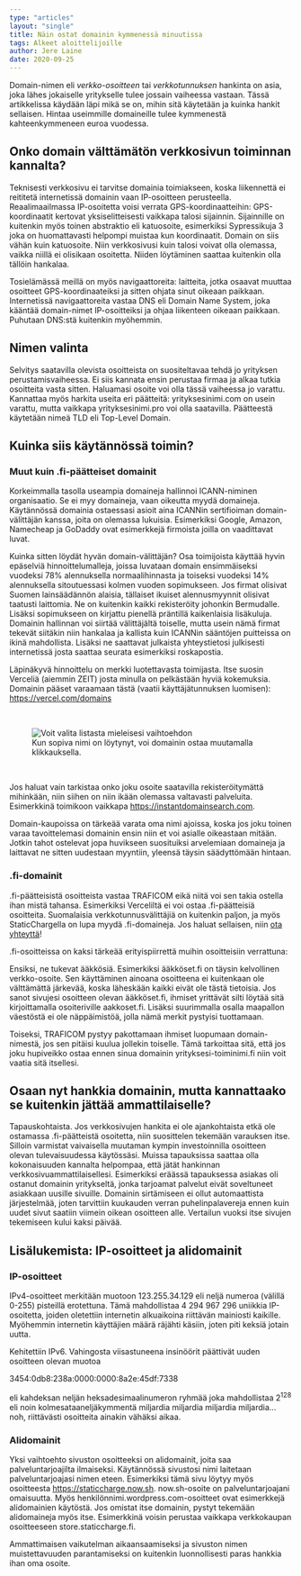 ```yaml
---
type: "articles"
layout: "single"
title: Näin ostat domainin kymmenessä minuutissa
tags: Alkeet aloittelijoille
author: Jere Laine
date: 2020-09-25
---
```


Domain-nimen eli _verkko-osoitteen_ tai _verkkotunnuksen_ hankinta on asia, joka lähes jokaiselle yritykselle tulee jossain vaiheessa vastaan. Tässä artikkelissa käydään läpi mikä se on, mihin sitä käytetään ja kuinka hankit sellaisen. Hintaa useimmille domaineille tulee kymmenestä kahteenkymmeneen euroa vuodessa.

## Onko domain välttämätön verkkosivun toiminnan kannalta?

Teknisesti verkkosivu ei tarvitse domainia toimiakseen, koska liikennettä ei reititetä internetissä domainin vaan IP-osoitteen perusteella. Reaalimaailmassa IP-osoitetta voisi verrata GPS-koordinaatteihin: GPS-koordinaatit kertovat yksiselitteisesti vaikkapa talosi sijainnin. Sijainnille on kuitenkin myös toinen abstraktio eli katuosoite, esimerkiksi Sypressikuja 3 joka on huomattavasti helpompi muistaa kun koordinaatit. Domain on siis vähän kuin katuosoite. Niin verkkosivusi kuin talosi voivat olla olemassa, vaikka niillä ei olisikaan osoitetta. Niiden löytäminen saattaa kuitenkin olla tällöin hankalaa.

Tosielämässä meillä on myös navigaattoreita: laitteita, jotka osaavat muuttaa osoitteet GPS-koordinaateiksi ja sitten ohjata sinut oikeaan paikkaan. Internetissä navigaattoreita vastaa DNS eli Domain Name System, joka kääntää domain-nimet IP-osoitteiksi ja ohjaa liikenteen oikeaan paikkaan. Puhutaan DNS:stä kuitenkin myöhemmin.

## Nimen valinta

Selvitys saatavilla olevista osoitteista on suositeltavaa tehdä jo yrityksen perustamisvaiheessa. Ei siis kannata ensin perustaa firmaa ja alkaa tutkia osoitteita vasta sitten. Haluamasi osoite voi olla tässä vaiheessa jo varattu. Kannattaa myös harkita useita eri päätteitä: yrityksesinimi.com on usein varattu, mutta vaikkapa yrityksesinimi.pro voi olla saatavilla. Päätteestä käytetään nimeä TLD eli Top-Level Domain.

## Kuinka siis käytännössä toimin?

### Muut kuin .fi-päätteiset domainit

Korkeimmalla tasolla useampia domaineja hallinnoi ICANN-niminen organisaatio. Se ei myy domaineja, vaan oikeutta myydä domaineja. Käytännössä domainia ostaessasi asioit aina ICANNin sertifioiman domain-välittäjän kanssa, joita on olemassa lukuisia. Esimerkiksi Google, Amazon, Namecheap ja GoDaddy ovat esimerkkejä firmoista joilla on vaadittavat luvat.

Kuinka sitten löydät hyvän domain-välittäjän? Osa toimijoista käyttää hyvin epäselviä hinnoittelumalleja, joissa luvataan domain ensimmäiseksi vuodeksi 78% alennuksella normaalihinnasta ja toiseksi vuodeksi 14% alennuksella sitoutuessasi kolmen vuoden sopimukseen. Jos firmat olisivat Suomen lainsäädännön alaisia, tällaiset ikuiset alennusmyynnit olisivat taatusti laittomia. Ne on kuitenkin kaikki rekisteröity johonkin Bermudalle. Lisäksi sopimukseen on kirjattu pienellä präntillä kaikenlaisia lisäkuluja. Domainin hallinnan voi siirtää välittäjältä toiselle, mutta usein nämä firmat tekevät siitäkin niin hankalaa ja kallista kuin ICANNin sääntöjen puitteissa on ikinä mahdollista. Lisäksi ne saattavat julkaista yhteystietosi julkisesti internetissä josta saattaa seurata esimerkiksi roskapostia.

Läpinäkyvä hinnoittelu on merkki luotettavasta toimijasta. Itse suosin Verceliä (aiemmin ZEIT) josta minulla on pelkästään hyviä kokemuksia. Domainin pääset varaamaan tästä (vaatii käyttäjätunnuksen luomisen): https://vercel.com/domains

<br>
<figure>
<img src="/images/vercel-domain-list.png" alt="Voit valita listasta mieleisesi vaihtoehdon">
<figcaption>Kun sopiva nimi on löytynyt, voi domainin ostaa muutamalla klikkauksella.</figcaption>
</figure>
<br>

Jos haluat vain tarkistaa onko joku osoite saatavilla rekisteröitymättä mihinkään, niin siihen on niin ikään olemassa valtavasti palveluita. Esimerkkinä toimikoon vaikkapa https://instantdomainsearch.com.

Domain-kaupoissa on tärkeää varata oma nimi ajoissa, koska jos joku toinen varaa tavoittelemasi domainin ensin niin et voi asialle oikeastaan mitään. Jotkin tahot ostelevat jopa huvikseen suosituiksi arvelemiaan domaineja ja laittavat ne sitten uudestaan myyntiin, yleensä täysin säädyttömään hintaan.

### .fi-domainit

.fi-päätteisistä osoitteista vastaa TRAFICOM eikä niitä voi sen takia ostella ihan mistä tahansa. Esimerkiksi Verceliltä ei voi ostaa .fi-päätteisiä osoitteita. Suomalaisia verkkotunnusvälittäjiä on kuitenkin paljon, ja myös StaticChargella on lupa myydä .fi-domaineja. Jos haluat sellaisen, niin [ota yhteyttä](https://staticcharge.fi)!

.fi-osoitteissa on kaksi tärkeää erityispiirrettä muihin osoitteisiin verrattuna:

Ensiksi, ne tukevat ääkkösiä. Esimerkiksi ääkköset.fi on täysin kelvollinen verkko-osoite. Sen käyttäminen ainoana osoitteena ei kuitenkaan ole välttämättä järkevää, koska läheskään kaikki eivät ole tästä tietoisia. Jos sanot sivujesi osoitteen olevan ääkköset.fi, ihmiset yrittävät silti löytää sitä kirjoittamalla osoiteriville aakkoset.fi. Lisäksi suurimmalla osalla maapallon väestöstä ei ole näppäimistöä, jolla nämä merkit pystyisi tuottamaan.

Toiseksi, TRAFICOM pystyy pakottamaan ihmiset luopumaan domain-nimestä, jos sen pitäisi kuulua jollekin toiselle. Tämä tarkoittaa sitä, että jos joku hupiveikko ostaa ennen sinua domainin yrityksesi-toiminimi.fi niin voit vaatia sitä itsellesi.

## Osaan nyt hankkia domainin, mutta kannattaako se kuitenkin jättää ammattilaiselle?

Tapauskohtaista. Jos verkkosivujen hankita ei ole ajankohtaista etkä ole ostamassa .fi-päätteistä osoitetta, niin suosittelen tekemään varauksen itse. Silloin varmistat vaivaisella muutaman kympin investoinnilla osoitteen olevan tulevaisuudessa käytössäsi. Muissa tapauksissa saattaa olla kokonaisuuden kannalta helpompaa, että jätät hankinnan verkkosivuammattilaisellesi. Esimerkiksi eräässä tapauksessa asiakas oli ostanut domainin yritykseltä, jonka tarjoamat palvelut eivät soveltuneet asiakkaan uusille sivuille. Domainin sirtämiseen ei ollut automaattista järjestelmää, joten tarvittiin kuukauden verran puhelinpalavereja ennen kuin uudet sivut saatiin viimein oikean osoitteen alle. Vertailun vuoksi itse sivujen tekemiseen kului kaksi päivää.

## Lisälukemista: IP-osoitteet ja alidomainit

### IP-osoitteet

IPv4-osoitteet merkitään muotoon 123.255.34.129 eli neljä numeroa (välillä 0-255) pisteillä erotettuna. Tämä mahdollistaa 4 294 967 296 uniikkia IP-osoitetta, joiden oletettiin internetin alkuaikoina riittävän mainiosti kaikille. Myöhemmin internetin käyttäjien määrä räjähti käsiin, joten piti keksiä jotain uutta.

Kehitettiin IPv6. Vahingosta viisastuneena insinöörit päättivät uuden osoitteen olevan muotoa

3454:0db8:238a:0000:0000:8a2e:45df:7338

eli kahdeksan neljän heksadesimaalinumeron ryhmää joka mahdollistaa 2<sup>128</sup> eli noin kolmesataaneljäkymmentä miljardia miljardia miljardia miljardia... noh, riittävästi osoitteita ainakin vähäksi aikaa.

### Alidomainit

Yksi vaihtoehto sivuston osoitteeksi on alidomainit, joita saa palveluntarjoajilta ilmaiseksi. Käytännössä sivustosi nimi laitetaan palveluntarjoajasi nimen eteen. Esimerkiksi tämä sivu löytyy myös osoitteesta https://staticcharge.now.sh. now.sh-osoite on palveluntarjoajani omaisuutta. Myös henkilönnimi.wordpress.com-osoitteet ovat esimerkkejä alidomainien käytöstä. Jos omistat itse domainin, pystyt tekemään alidomaineja myös itse. Esimerkkinä voisin perustaa vaikkapa verkkokaupan osoitteeseen store.staticcharge.fi.

Ammattimaisen vaikutelman aikaansaamiseksi ja sivuston nimen muistettavuuden parantamiseksi on kuitenkin luonnollisesti paras hankkia ihan oma osoite.